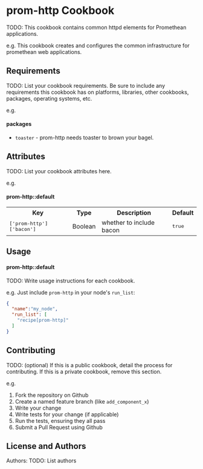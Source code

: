 prom-http Cookbook
==================
TODO: This cookbook contains common httpd elements for Promethean applications.

e.g.
This cookbook creates and configures the common infrastructure for promethean web applications.

Requirements
------------
TODO: List your cookbook requirements. Be sure to include any requirements this cookbook has on platforms, libraries, other cookbooks, packages, operating systems, etc.

e.g.
#### packages
- `toaster` - prom-http needs toaster to brown your bagel.

Attributes
----------
TODO: List your cookbook attributes here.

e.g.
#### prom-http::default
<table>
  <tr>
    <th>Key</th>
    <th>Type</th>
    <th>Description</th>
    <th>Default</th>
  </tr>
  <tr>
    <td><tt>['prom-http']['bacon']</tt></td>
    <td>Boolean</td>
    <td>whether to include bacon</td>
    <td><tt>true</tt></td>
  </tr>
</table>

Usage
-----
#### prom-http::default
TODO: Write usage instructions for each cookbook.

e.g.
Just include `prom-http` in your node's `run_list`:

```json
{
  "name":"my_node",
  "run_list": [
    "recipe[prom-http]"
  ]
}
```

Contributing
------------
TODO: (optional) If this is a public cookbook, detail the process for contributing. If this is a private cookbook, remove this section.

e.g.
1. Fork the repository on Github
2. Create a named feature branch (like `add_component_x`)
3. Write your change
4. Write tests for your change (if applicable)
5. Run the tests, ensuring they all pass
6. Submit a Pull Request using Github

License and Authors
-------------------
Authors: TODO: List authors
